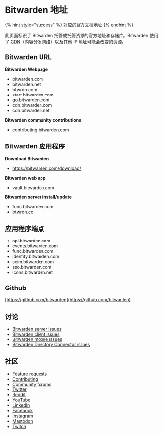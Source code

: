 # Bitwarden 地址

{% hint style="success" %}
对应的[官方文档地址](https://bitwarden.com/help/bitwarden-addresses-and-repositories/)
{% endhint %}

此页面标识了 Bitwarden 托管或托管资源的官方地址和存储库。Bitwarden 使用了 [CDN](https://zh.wikipedia.org/zh-cn/%E5%85%A7%E5%AE%B9%E5%82%B3%E9%81%9E%E7%B6%B2%E8%B7%AF)（内容分发网络）以及其他 IP 地址可能会改变的资源。

## Bitwarden URL

**Bitwarden Webpage**

* bitwarden.com
* bitwarden.net
* btwrdn.com
* start.bitwarden.com
* go.bitwarden.com
* cdn.bitwarden.com
* cdn.bitwarden.net

**Bitwarden community contributions**

* contributing.bitwarden.com

## Bitwarden 应用程序 <a href="#bitwarden-applications" id="bitwarden-applications"></a>

**Download Bitwarden**

* https://bitwarden.com/download/

**Bitwarden web app**

* vault.bitwarden.com

**Bitwarden server install/update**

* func.bitwarden.com
* btwrdn.co

## 应用程序端点 <a href="#application-endpoints" id="application-endpoints"></a>

* api.bitwarden.com
* events.bitwarden.com
* func.bitwarden.com
* identity.bitwarden.com
* scim.bitwarden.com
* sso.bitwarden.com
* icons.bitwarden.net

## Github

[https://github.com/bitwarden](https://github.com/bitwarden)

## 讨论 <a href="#issues" id="issues"></a>

* [Bitwarden server issues](https://github.com/bitwarden/server/issues)
* [Bitwarden client issues](https://github.com/bitwarden/clients/issues)
* [Bitwarden mobile issues](https://github.com/bitwarden/mobile/issues)
* [Bitwarden Directory Connector issues](https://github.com/bitwarden/directory-connector/issues)

## 社区 <a href="#community" id="community"></a>

* [Feature requests](https://community.bitwarden.com/t/about-the-feature-requests-category/12)
* [Contributing](https://github.com/orgs/bitwarden/discussions)
* [Community forums](https://community.bitwarden.com/)
* [Twitter](https://twitter.com/bitwarden)
* [Reddit](https://www.reddit.com/r/Bitwarden/)
* [YouTube](https://www.youtube.com/channel/UCId9a\_jQqvJre0\_dE2lE\_Rw)
* [LinkedIn](https://www.linkedin.com/company/bitwarden1)
* [Facebook](https://www.facebook.com/bitwarden/)
* [Instagram](https://www.instagram.com/bitwarden/)
* [Mastodon](https://fosstodon.org/@bitwarden)
* [Twitch](https://www.twitch.tv/bitwardenlive)
